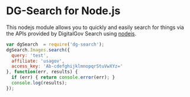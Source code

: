 # DG-Search for Node.js

This nodejs module allows you to quickly and easily search for things via the APIs provided by DigitalGov Search using [nodejs](http://nodejs.org/).

```javascript
var dgSearch  = require('dg-search');
dgSearch.Images.search({
  query: 'test',
  affiliate: 'usagov',
  access_key: 'Ab-cdefghijklmnopqrStuVwXYz='
}, function(err, results) {
  if (err) { return console.error(err); }
  console.log(results);
});
```

